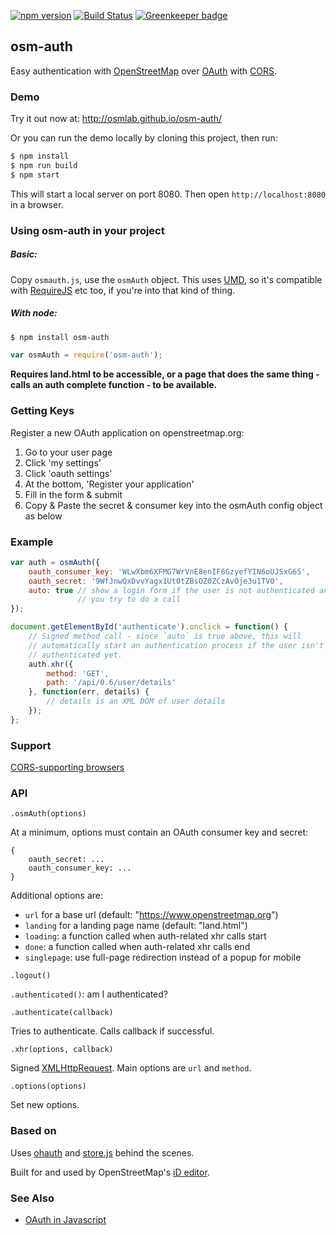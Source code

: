 [![npm version](https://badge.fury.io/js/osm-auth.svg)](https://badge.fury.io/js/osm-auth)
[![Build Status](https://circleci.com/gh/osmlab/osm%2dauth/tree/master.svg?style=shield&circle-token=155ce086e7c7dd43a0281a2b429a25b7d6aa973a)](https://circleci.com/gh/osmlab/osm-auth)
[![Greenkeeper badge](https://badges.greenkeeper.io/osmlab/osm-auth.svg)](https://greenkeeper.io/)

## osm-auth


Easy authentication with [OpenStreetMap](http://www.openstreetmap.org/)
over [OAuth](http://oauth.net/) with
[CORS](http://en.wikipedia.org/wiki/Cross-origin_resource_sharing).


### Demo

Try it out now at:  http://osmlab.github.io/osm-auth/

Or you can run the demo locally by cloning this project, then run:

```sh
$ npm install
$ npm run build
$ npm start
```

This will start a local server on port 8080.  Then open `http://localhost:8080` in a browser.


### Using osm-auth in your project

##### Basic:

Copy `osmauth.js`, use the `osmAuth` object.  This uses
[UMD](https://github.com/umdjs/umd), so it's compatible
with [RequireJS](http://requirejs.org/) etc too, if you're into that kind
of thing.

##### With node:

```sh
$ npm install osm-auth
```
```js
var osmAuth = require('osm-auth');
```

**Requires land.html to be accessible, or a page that does the same thing -
calls an auth complete function - to be available.**


### Getting Keys

Register a new OAuth application on openstreetmap.org:

1. Go to your user page
2. Click 'my settings'
3. Click 'oauth settings'
4. At the bottom, 'Register your application'
5. Fill in the form & submit
6. Copy & Paste the secret & consumer key into the osmAuth config object as below


### Example

```js
var auth = osmAuth({
    oauth_consumer_key: 'WLwXbm6XFMG7WrVnE8enIF6GzyefYIN6oUJSxG65',
    oauth_secret: '9WfJnwQxDvvYagx1Ut0tZBsOZ0ZCzAvOje3u1TV0',
    auto: true // show a login form if the user is not authenticated and
               // you try to do a call
});

document.getElementById('authenticate').onclick = function() {
    // Signed method call - since `auto` is true above, this will
    // automatically start an authentication process if the user isn't
    // authenticated yet.
    auth.xhr({
        method: 'GET',
        path: '/api/0.6/user/details'
    }, function(err, details) {
        // details is an XML DOM of user details
    });
};
```

### Support

[CORS-supporting browsers](http://caniuse.com/#feat=cors)


### API

`.osmAuth(options)`

At a minimum, options must contain an OAuth consumer key and secret:

```
{
    oauth_secret: ...
    oauth_consumer_key: ...
}
```

Additional options are:

* `url` for a base url (default: "https://www.openstreetmap.org")
* `landing` for a landing page name (default: "land.html")
* `loading`: a function called when auth-related xhr calls start
* `done`: a function called when auth-related xhr calls end
* `singlepage`: use full-page redirection instead of a popup for mobile

`.logout()`

`.authenticated()`: am I authenticated?

`.authenticate(callback)`

Tries to authenticate. Calls callback if successful.

`.xhr(options, callback)`

Signed [XMLHttpRequest](http://en.wikipedia.org/wiki/XMLHttpRequest).
Main options are `url` and `method`.

`.options(options)`

Set new options.


### Based on

Uses [ohauth](https://github.com/osmlab/ohauth) and
[store.js](https://github.com/marcuswestin/store.js) behind the scenes.

Built for and used by OpenStreetMap's [iD editor](https://github.com/openstreetmap/iD).


### See Also

* [OAuth in Javascript](http://mapbox.com/osmdev/2013/01/15/oauth-in-javascript/)
